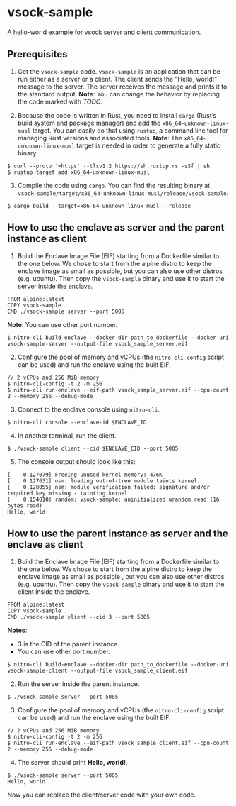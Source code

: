 # vsock-sample

A hello-world example for vsock server and client communication.

## Prerequisites

1. Get the `vsock-sample` code. `vsock-sample` is an application
that can be run either as a server or a client. The client sends the
“Hello, world!” message to the server. The server receives the message
and prints it to the standard output.
__Note__: You can change the behavior by replacing the code marked with *TODO*. 

2. Because the code is written in Rust, you need to install `cargo`
(Rust’s build system and package manager) and add the `x86_64-unknown-linux-musl`
target. You can easily do that using `rustup`, a command line tool
for managing Rust versions and associated tools.
__Note__: The `x86_64-unknown-linux-musl` target is needed in order to
generate a fully static binary.

```
$ curl --proto '=https' --tlsv1.2 https://sh.rustup.rs -sSf | sh
$ rustup target add x86_64-unknown-linux-musl
```

3. Compile the code using `cargo`. You can find the resulting binary
at `vsock-sample/target/x86_64-unknown-linux-musl/release/vsock-sample`.

```
$ cargo build --target=x86_64-unknown-linux-musl --release
```
## How to use the enclave as server and the parent instance as client

1. Build the Enclave Image File (EIF) starting from a Dockerfile
similar to the one below. We chose to start from the alpine distro
to keep the enclave image as small as possible, but you can also use
other distros (e.g. ubuntu). Then copy the `vsock-sample` binary
and use it to start the server inside the enclave.

```
FROM alpine:latest
COPY vsock-sample .
CMD ./vsock-sample server --port 5005
```
__Note__: You can use other port number.

```
$ nitro-cli build-enclave --docker-dir path_to_dockerfile --docker-uri vsock-sample-server --output-file vsock_sample_server.eif
```

2. Configure the pool of memory and vCPUs (the `nitro-cli-config`
script can be used) and run the enclave using the built EIF.

```
// 2 vCPUs and 256 MiB memory
$ nitro-cli-config -t 2 -m 256
$ nitro-cli run-enclave --eif-path vsock_sample_server.eif --cpu-count 2 --memory 256 --debug-mode
```

3. Connect to the enclave console using `nitro-cli`.

```
$ nitro-cli console --enclave-id $ENCLAVE_ID
```

4. In another terminal, run the client.

```
$ ./vsock-sample client --cid $ENCLAVE_CID --port 5005
```

5. The console output should look like this:

```
[    0.127079] Freeing unused kernel memory: 476K
[    0.127631] nsm: loading out-of-tree module taints kernel.
[    0.128055] nsm: module verification failed: signature and/or required key missing - tainting kernel
[    0.154010] random: vsock-sample: uninitialized urandom read (16 bytes read)
Hello, world!
```

## How to use the parent instance as server and the enclave as client

1. Build the Enclave Image File (EIF) starting from a Dockerfile
similar to the one below. We chose to start from the alpine distro
to keep the enclave image as small as possible , but you can also use
other distros (e.g. ubuntu). Then copy the `vsock-sample` binary
and use it to start the client inside the enclave.

```
FROM alpine:latest
COPY vsock-sample .
CMD ./vsock-sample client --cid 3 --port 5005
```
__Notes__:
* 3 is the CID of the parent instance.
* You can use other port number.
```
$ nitro-cli build-enclave --docker-dir path_to_dockerfile --docker-uri vsock-sample-client --output-file vsock_sample_client.eif
```

2. Run the server inside the parent instance.

```
$ ./vsock-sample server --port 5005
```

3. Configure the pool of memory and vCPUs (the `nitro-cli-config`
script can be used) and run the enclave using the built EIF.

```
// 2 vCPUs and 256 MiB memory
$ nitro-cli-config -t 2 -m 256
$ nitro-cli run-enclave --eif-path vsock_sample_client.eif --cpu-count 2 --memory 256 --debug-mode
```

4. The server should print __Hello, world!__.

```
$ ./vsock-sample server --port 5005
Hello, world!
```

Now you can replace the client/server code with your own code.
